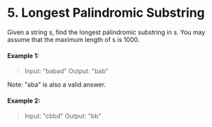 # 5. Longest Palindromic Substring
Given a string s, find the longest palindromic substring in s. You may assume that the maximum length of s is 1000.

#### Example 1:

> Input: "babad"
> Output: "bab"

Note: "aba" is also a valid answer.

#### Example 2:

> Input: "cbbd"
> Output: "bb"
